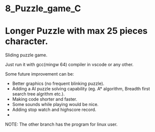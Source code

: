 # 8_Puzzle_game_C
# Longer Puzzle with max 25 pieces character.
Sliding puzzle game.


Just run it with gcc(mingw 64) compiler in vscode or any other.

Some future improvement can be:

- Better graphics (no frequent blinking puzzle).
- Adding a AI puzzle solving capability (eg. A* algorithm, Breadth first search tree algrithm etc.).
- Making code shorter and faster.
- Some sounds while playing would be nice.
- Adding stop watch and highscore record.
-


NOTE: The other branch has the program for linux user.
